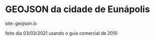 # GEOJSON da cidade de Eunápolis

site: geojson.io

feito dia 03/03/2021 usando o guia comercial de 2010
